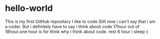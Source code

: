  # hello-world
This is my first GitHub repositary
I like to code.Still now i can't say that i am a coder.
But i definitely have to say i think about code 17hour out of 18hour.one hour is for think why i think about code.
rest 6 hour i sleep-)
